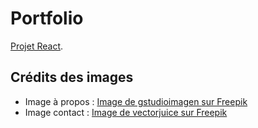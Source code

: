 # Portfolio

[Projet React](https://github.com/facebook/create-react-app).

## Crédits des images

- Image à propos : [Image de gstudioimagen sur Freepik](https://fr.freepik.com/vecteurs-libre/gens-parlent-bulle_5727467.htm#fromView=search&page=1&position=10&uuid=2fae66f5-5aaa-450e-b19b-dce636850ba7)
- Image contact : [Image de vectorjuice sur Freepik](https://fr.freepik.com/vecteurs-libre/concept-abstrait-centre-contact_12084824.htm#fromView=search&page=1&position=3&uuid=afaa6072-d185-4cdf-9ef0-4e260a1452d6)

